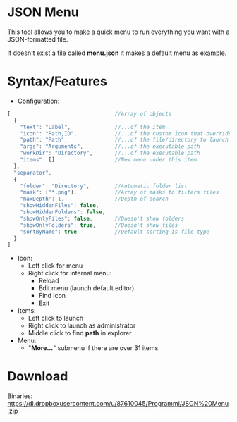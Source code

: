 # JSON Menu
This tool allows you to make a quick menu to run everything you want with a JSON-formatted file.

If doesn't exist a file called **menu.json** it makes a default menu as example.

# Syntax/Features
* Configuration:
```javascript
[                                 //Array of objects
  {
    "text": "Label",              //...of the item
    "icon": "Path,ID",            //...of the custom icon that override file/directory icon
    "path": "Path",               //...of the file/directory to launch
    "args": "Arguments",          //...of the executable path
    "workDir": "Directory",       //...of the executable path
    "items": []                   //New menu under this item
  },
  "separator",
  {
    "folder": "Directory",        //Automatic folder list
    "mask": ["*.png"],            //Array of masks to filters files
    "maxDepth": 1,                //Depth of search
    "showHiddenFiles": false,
    "showHiddenFolders": false,
    "showOnlyFiles": false,       //Doesn't show folders
    "showOnlyFolders": true,      //Doesn't show files
    "sortByName": true            //Default sorting is file type
  }
]
```
* Icon:
  * Left click for menu
  * Right click for internal menu:
    * Reload
    * Edit menu (launch default editor)
    * Find icon
    * Exit
* Items:
  * Left click to launch
  * Right click to launch as administrator
  * Middle click to find **path** in explorer
* Menu:
  * "**More...**" submenu if there are over 31 items

# Download
Binaries: https://dl.dropboxusercontent.com/u/87610045/Programmi/JSON%20Menu.zip
